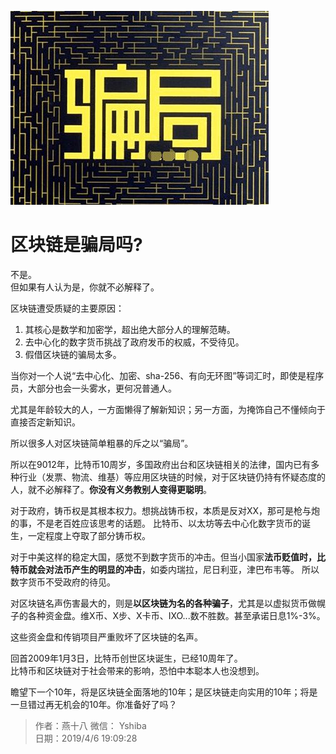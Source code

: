 ![](./img/scam.jpg)
# 区块链是骗局吗?

不是。  
但如果有人认为是，你就不必解释了。

区块链遭受质疑的主要原因：
1. 其核心是数学和加密学，超出绝大部分人的理解范畴。
2. 去中心化的数字货币挑战了政府发币的权威，不受待见。
3. 假借区块链的骗局太多。

当你对一个人说“去中心化、加密、sha-256、有向无环图”等词汇时，即使是程序员，大部分也会一头雾水，更何况普通人。

尤其是年龄较大的人，一方面懒得了解新知识；另一方面，为掩饰自己不懂倾向于直接否定新知识。

所以很多人对区块链简单粗暴的斥之以“骗局”。

所以在9012年，比特币10周岁，多国政府出台和区块链相关的法律，国内已有多种行业（发票、物流、维基）等应用区块链的时候，对于区块链仍持有怀疑态度的人，就不必解释了。**你没有义务教别人变得更聪明**。

对于政府，铸币权是其根本权力。想挑战铸币权，本质是反对XX，那可是枪与炮的事，不是老百姓应该思考的话题。
比特币、以太坊等去中心化数字货币的诞生，一定程度上夺取了部分铸币权。

对于中美这样的稳定大国，感觉不到数字货币的冲击。但当小国家**法币贬值时，比特币就会对法币产生的明显的冲击**，如委内瑞拉，尼日利亚，津巴布韦等。
所以数字货币不受政府的待见。

对区块链名声伤害最大的，则是**以区块链为名的各种骗子**，尤其是以虚拟货币做幌子的各种资金盘。维X币、X步、X卡币、IXO...数不胜数。甚至承诺日息1%-3%。

这些资金盘和传销项目严重败坏了区块链的名声。

回首2009年1月3日，比特币创世区块诞生，已经10周年了。  
比特币和区块链对于社会带来的影响，恐怕中本聪本人也没想到。

瞻望下一个10年，将是区块链全面落地的10年；是区块链走向实用的10年；将是一旦错过再无机会的10年。你准备好了吗？

> 作者：燕十八
> 微信： Yshiba  
> 日期：2019/4/6 19:09:28   
